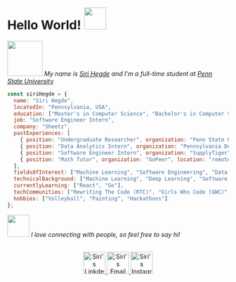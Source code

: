 <h1> Hello World! <img src="https://user-images.githubusercontent.com/5713670/87202985-820dcb80-c2b6-11ea-9f56-7ec461c497c3.gif" width="50"></h1>
<p><em>
  <img src="https://i.pinimg.com/originals/9e/25/a1/9e25a15f2aae61fb18f7782b65b6baf7.gif" width="80">
  My name is <a href="https://www.sirirhegde.com/">Siri Hegde</a> and I'm a full-time student at <a href="https://www.psu.edu/">Penn State University</a>
  
</em></p>

```javascript
const siriHegde = {
  name: "Siri Hegde",
  locatedIn: "Pennsylvania, USA",
  education: ["Master's in Computer Science", "Bachelor's in Computer Science"],
  job: "Software Engineer Intern",
  company: "Sheetz",
  pastExperiences: [
    { position: "Undergraduate Researcher", organization: "Penn State University", location: "Harrisburg, PA", duration: "Summer 2024" },
    { position: "Data Analytics Intern", organization: "Pennsylvania Department of Transportation (PennDOT)", location: "Harrisburg, PA", duration: "Summer 2023" },
    { position: "Software Engineer Intern", organization: "SupplyTiger", location: "Elizabethtown, PA", duration: "Summer 2023" },
    { position: "Math Tutor", organization: "GoPeer", location: "remote", duration: "March 2022 - December 2023" }
  ],
  fieldsOfInterest: ["Machine Learning", "Software Engineering", "Data Engineering"],
  technicalBackground: ["Machine Learning", "Deep Learning", "Software Engineering", "Data Engineering"],
  currentlyLearning: ["React", "Go"],
  techCommunities: ["Rewriting The Code (RTC)", "Girls Who Code (GWC)", "codepath.org"],
  hobbies: ["Volleyball", "Painting", "Hackathons"]
};
```

<img src="https://media.giphy.com/media/LnQjpWaON8nhr21vNW/giphy.gif" width="50"> <em>I love connecting with people, so feel free to say hi!</em>
<p align="center">
<br/>
<a href="https://www.linkedin.com/in/siri-hegde/">
  <img alt="Siri's LinkdeIN" width="50px" src="https://i.pinimg.com/originals/0d/96/5c/0d965c639dad997285aa1e434c0bc7d5.gif" />
</a>
<a href="sirihegde02@gmail.com">
  <img alt="Siri's Email" width="50px" src="https://miro.medium.com/v2/resize:fit:700/1*W-3dwJCL27QynV4XohyvDQ.gif" />
</a>
<a href="https://www.instagram.com/iris_hegde/">
  <img alt="Siri's Instagram" width="50px" src="https://i.pinimg.com/originals/4e/94/67/4e9467f024454dfa2b0a0e61074aebd1.gif" />
</a>

<br>
</p>
